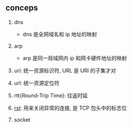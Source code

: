 ## conceps

1. dns

   - dns 是全网域名和 ip 地址的映射

2. arp

   - arp 是同一局域网内 ip 和网卡硬件地址的映射

3. uri: 统⼀资源标识符, URL 是 URI 的⼦集才对
4. url: 统⼀资源定位符
5. rtt{Round-Trip Time}: 往返时延
6. [rst](https://blog.csdn.net/ndrg55/article/details/121107647): 用来关闭异常的连接, 是 TCP 包头中的标志位
7. socket
